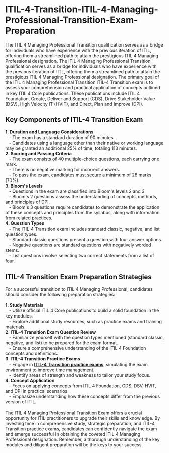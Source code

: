 # ITIL-4-Transition-ITIL-4-Managing-Professional-Transition-Exam-Preparation
The ITIL 4 Managing Professional Transition qualification serves as a bridge for individuals who have experience with the previous iteration of ITIL, offering them a streamlined path to attain the prestigious ITIL 4 Managing Professional designation. 
The ITIL 4 Managing Professional Transition qualification serves as a bridge for individuals who have experience with the previous iteration of ITIL, offering them a streamlined path to attain the prestigious ITIL 4 Managing Professional designation. The primary goal of the ITIL 4 Managing Professional Transition ITIL-4 Transition exam is to assess your comprehension and practical application of concepts outlined in key ITIL 4 Core publications. These publications include ITIL 4 Foundation, Create, Deliver and Support (CDS), Drive Stakeholder Value (DSV), High Velocity IT (HVIT), and Direct, Plan and Improve (DPI).<br />
<h2>
	Key Components of ITIL-4 Transition Exam
</h2>
<strong>1. Duration and Language Considerations</strong><br />
&nbsp; &nbsp;- The exam has a standard duration of 90 minutes.<br />
&nbsp; &nbsp;- Candidates using a language other than their native or working language may be granted an additional 25% of time, totaling 113 minutes.<br />
<strong>2. Scoring and Passing Criteria</strong><br />
&nbsp; &nbsp;- The exam consists of 40 multiple-choice questions, each carrying one mark.<br />
&nbsp; &nbsp;- There is no negative marking for incorrect answers.<br />
&nbsp; &nbsp;- To pass the exam, candidates must secure a minimum of 28 marks (70%).<br />
<strong>3. Bloom's Levels</strong><br />
&nbsp; &nbsp;- Questions in the exam are classified into Bloom's levels 2 and 3.<br />
&nbsp; &nbsp;- Bloom's 2 questions assess the understanding of concepts, methods, and principles of DPI.<br />
&nbsp; &nbsp;- Bloom's 3 questions require candidates to demonstrate the application of these concepts and principles from the syllabus, along with information from related practices.<br />
<strong>4. Question Types</strong><br />
&nbsp; &nbsp;- The ITIL-4 Transition exam includes standard classic, negative, and list question types.<br />
&nbsp; &nbsp;- Standard classic questions present a question with four answer options.<br />
&nbsp; &nbsp;- Negative questions are standard questions with negatively worded stems.<br />
&nbsp; &nbsp;- List questions involve selecting two correct statements from a list of four.<br />
<h2>
	ITIL-4 Transition Exam Preparation Strategies
</h2>
For a successful transition to ITIL 4 Managing Professional, candidates should consider the following preparation strategies:<br />
<br />
<strong>1. Study Materials</strong><br />
&nbsp; &nbsp;- Utilize official ITIL 4 Core publications to build a solid foundation in the key modules.<br />
&nbsp; &nbsp;- Explore additional study resources, such as practice exams and training materials.<br />
<strong>2. ITIL-4 Transition Exam Question Review</strong><br />
&nbsp; &nbsp;- Familiarize yourself with the question types mentioned (standard classic, negative, and list) to be prepared for the exam format.<br />
&nbsp; &nbsp;- Ensure a comprehensive understanding of the ITIL 4 Foundation concepts and definitions.<br />
<strong>3. ITIL-4 Transition Practice Exams</strong><br />
&nbsp; &nbsp;- Engage in <strong><a href="https://www.dumpsinfo.com/exam/itil-4-transition/" target="_blank">ITIL-4 Transition practice exams</a></strong>, simulating the exam environment to improve time management.<br />
&nbsp; &nbsp;- Identify areas of strength and weakness to tailor your study focus.<br />
<strong>4. Concept Application</strong><br />
&nbsp; &nbsp;- Focus on applying concepts from ITIL 4 Foundation, CDS, DSV, HVIT, and DPI in practical scenarios.<br />
&nbsp; &nbsp;- Emphasize understanding how these concepts differ from the previous version of ITIL.<br />
<br />
The ITIL 4 Managing Professional Transition Exam offers a crucial opportunity for ITIL practitioners to upgrade their skills and knowledge. By investing time in comprehensive study, strategic preparation, and ITIL-4 Transition practice exams, candidates can confidently navigate the exam and emerge successful in obtaining the coveted ITIL 4 Managing Professional designation. Remember, a thorough understanding of the key modules and diligent preparation will be the keys to your success.<br />
